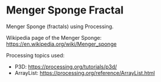 # Menger Sponge Fractal

Menger Sponge (fractals) using Processing.

Wikipedia page of the Menger Sponge: https://en.wikipedia.org/wiki/Menger_sponge

Processing topics used:
* P3D: https://processing.org/tutorials/p3d/
* ArrayList: https://processing.org/reference/ArrayList.html

